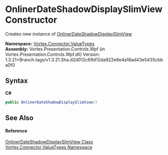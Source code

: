 # OnlinerDateShadowDisplaySlimView Constructor 
 

Creates new instance of <a href="T_Vortex_Connector_ValueTypes_OnlinerDateShadowDisplaySlimView.md">OnlinerDateShadowDisplaySlimView</a>

**Namespace:**&nbsp;<a href="N_Vortex_Connector_ValueTypes.md">Vortex.Connector.ValueTypes</a><br />**Assembly:**&nbsp;Vortex.Presentation.Controls.Wpf (in Vortex.Presentation.Controls.Wpf.dll) Version: 1.3.21+Branch.tags/v1.3.21.Sha.d2d012c69d12da922e6e4a18ad43e5435cbba0f0

## Syntax

**C#**<br />
``` C#
public OnlinerDateShadowDisplaySlimView()
```


## See Also


#### Reference
<a href="T_Vortex_Connector_ValueTypes_OnlinerDateShadowDisplaySlimView.md">OnlinerDateShadowDisplaySlimView Class</a><br /><a href="N_Vortex_Connector_ValueTypes.md">Vortex.Connector.ValueTypes Namespace</a><br />